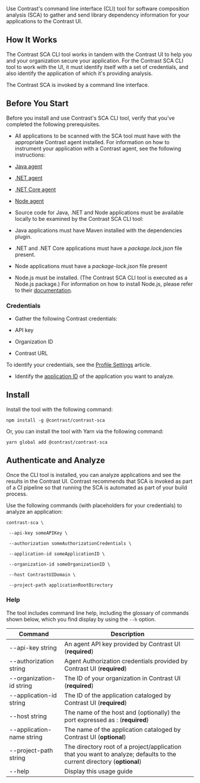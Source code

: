 <!--
title: "CLI Tool"
description: "Instructions for installing the CLI tool for library analysis"
tags: "tools cli library install"
-->
  
Use Contrast's command line interface (CLI) tool for software composition analysis (SCA) to gather and send library dependency information for your applications to the Contrast UI. 

## How It Works

The Contrast SCA CLI tool works in tandem with the Contrast UI to help you and your organization secure your application. For the Contrast SCA CLI tool to work with the UI, it must identify itself with a set of credentials, and also identify the application of which it's providing analysis.  

The Contrast SCA is invoked by a command line interface. 

<!-- Add more about app analysis -->

## Before You Start 

Before you install and use Contrast's SCA CLI tool, verify that you've completed the following prerequisites.  

* All applications to be scanned with the SCA tool must have with the appropriate Contrast agent installed. For information on how to instrument your application with a Contrast agent, see the following instructions: 

 * [Java agent](installation-javastandard.html) 
 * [.NET agent](installation-netinstall.html) 
 * [.NET Core agent](installation-netcoreinstall.html) 
 * [Node agent](installation-nodeinstall.html)
 
* Source code for Java, .NET and Node applications must be available locally to be examined by the Contrast SCA CLI tool: 

 * Java applications must have Maven installed with the dependencies plugin. 
 * .NET and .NET Core applications must have a *package.lock.json* file present.
 * Node applications must have a *package-lock.json* file present
 
* Node.js must be installed. (The Contrast SCA CLI tool is executed as a Node.js package.) For information on how to install Node.js, please refer to their [documentation](https://nodejs.org/en/download/). 

### Credentials
 
* Gather the following Contrast credentials: 

 * API key
 * Organization ID
 * Contrast URL

To identify your credentials, see the [Profile Settings](user-account.html#profile) article.  

* Identify the [application ID](user-appsmanage.html) of the application you want to analyze. 


## Install 

Install the tool with the following command: 

```
npm install -g @contrast/contrast-sca 
```

Or, you can install the tool with Yarn via the following command: 

```
yarn global add @contrast/contrast-sca 
```

## Authenticate and Analyze 

Once the CLI tool is installed, you can analyze applications and see the results in the Contrast UI. Contrast recommends that SCA is invoked as part of a CI pipeline so that running the SCA is automated as part of your build process. 

Use the following commands (with placeholders for your credentials) to analyze an application: 

```
contrast-sca \ 

 --api-key someAPIKey \ 

 --authorization someAuthorizationCredentials \ 

 --application-id someApplicationID \ 

 --organization-id someOrganizationID \ 

 --host ContrastUIDomain \ 

 --project-path applicationRootDirectory

```

<!-- 
### Review 

After you see a SUCCESS message you are now ready to view your dependency tree. (link to library hierarchy) 
-->

### Help 

The tool includes command line help, including the glossary of commands shown below, which you find display by using the `--h` option. 


| Command                   | Description                                                                               |
|---------------------------|-------------------------------------------------------------------------------------------|
| --api-key string          | An agent API key provided by Contrast UI (**required**)                                 |
| --authorization string    | Agent Authorization credentials provided by Contrast UI (**required**)                |
| --organization-id string  | The ID of your organization in Contrast UI (**required**)                                 |
| --application-id string   | The ID of the application cataloged by Contrast UI (**required**)                          |
| --host string             | The name of the host and (optionally) the port expressed as <host>:<port> (**required**)|
| --application-name string | The name of the application cataloged by Contrast UI (**optional**)                         |
| --project-path string     | The directory root of a project/application that you want to analyze; defaults to the current directory (**optional**) |
| --help                    | Display this usage guide                                                   	 			|

